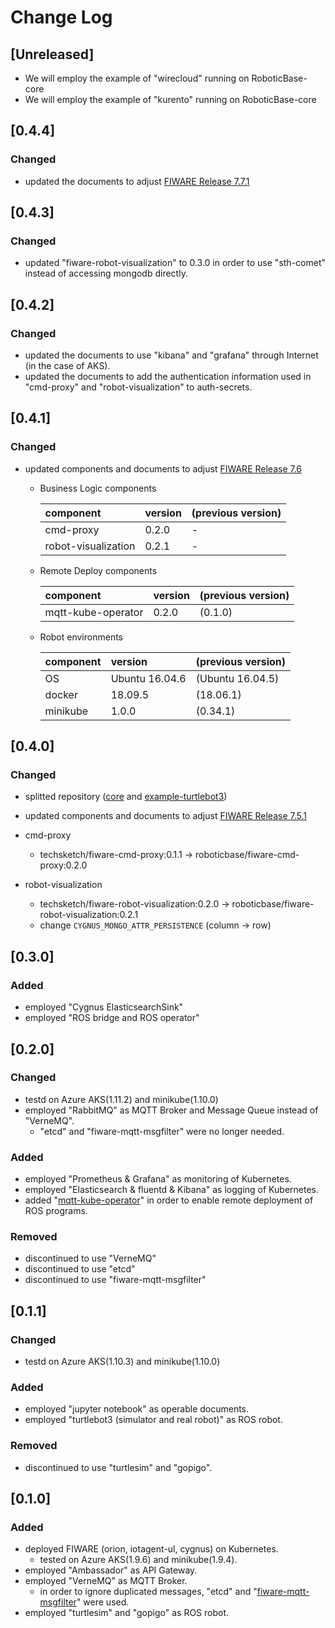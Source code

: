# Change Log

## [Unreleased]
* We will employ the example of "wirecloud" running on RoboticBase-core
* We will employ the example of "kurento" running on RoboticBase-core

## [0.4.4]
### Changed
* updated the documents to adjust [FIWARE Release 7.7.1](https://github.com/FIWARE/catalogue/releases/tag/FIWARE_7.7.1)

## [0.4.3]
### Changed
* updated "fiware-robot-visualization" to 0.3.0 in order to use "sth-comet" instead of accessing mongodb directly.

## [0.4.2]
### Changed
* updated the documents to use "kibana" and "grafana" through Internet (in the case of AKS).
* updated the documents to add the authentication information used in "cmd-proxy" and "robot-visualization" to auth-secrets.

## [0.4.1]
### Changed
* updated components and documents to adjust [FIWARE Release 7.6](https://github.com/FIWARE/catalogue/releases/tag/FIWARE_7.6)
    * Business Logic components

        |component|version|(previous version)|
        |:--|:--|:--|
        |cmd-proxy|0.2.0|-|
        |robot-visualization|0.2.1|-|
    * Remote Deploy components

        |component|version|(previous version)|
        |:--|:--|:--|
        |mqtt-kube-operator|0.2.0|(0.1.0)|
    * Robot environments

        |component|version|(previous version)|
        |:--|:--|:--|
        |OS|Ubuntu 16.04.6|(Ubuntu 16.04.5)|
        |docker|18.09.5|(18.06.1)|
        |minikube|1.0.0|(0.34.1)|

## [0.4.0]
### Changed
* splitted repository ([core](https://github.com/RoboticBase/core) and [example-turtlebot3](https://github.com/RoboticBase/example-turtlebot3))
* updated components and documents to adjust [FIWARE Release 7.5.1](https://github.com/Fiware/catalogue/releases)

* cmd-proxy
    * techsketch/fiware-cmd-proxy:0.1.1 -> roboticbase/fiware-cmd-proxy:0.2.0
* robot-visualization
    * techsketch/fiware-robot-visualization:0.2.0 -> roboticbase/fiware-robot-visualization:0.2.1
    * change `CYGNUS_MONGO_ATTR_PERSISTENCE` (column -> row)

## [0.3.0]
### Added
* employed "Cygnus ElasticsearchSink"
* employed "ROS bridge and ROS operator"

## [0.2.0]
### Changed
* testd on Azure AKS(1.11.2) and minikube(1.10.0)
* employed "RabbitMQ" as MQTT Broker and Message Queue instead of "VerneMQ".
    * "etcd" and "fiware-mqtt-msgfilter" were no longer needed.

### Added
* employed "Prometheus & Grafana" as monitoring of Kubernetes.
* employed "Elasticsearch & fluentd & Kibana" as logging of Kubernetes.
* added "[mqtt-kube-operator](https://github.com/tech-sketch/mqtt-kube-operator)" in order to enable remote deployment of ROS programs.

### Removed
* discontinued to use "VerneMQ"
* discontinued to use "etcd"
* discontinued to use "fiware-mqtt-msgfilter"

## [0.1.1]
### Changed
* testd on Azure AKS(1.10.3) and minikube(1.10.0)

### Added
* employed "jupyter notebook" as operable documents.
* employed "turtlebot3 (simulator and real robot)" as ROS robot.

### Removed
* discontinued to use "turtlesim" and "gopigo".

## [0.1.0]
### Added
* deployed FIWARE (orion, iotagent-ul, cygnus) on Kubernetes.
    * tested on Azure AKS(1.9.6) and minikube(1.9.4).
* employed "Ambassador" as API Gateway.
* employed "VerneMQ" as MQTT Broker.
    * in order to ignore duplicated messages, "etcd" and "[fiware-mqtt-msgfilter](https://github.com/tech-sketch/fiware-mqtt-msgfilter)" were used.
* employed "turtlesim" and "gopigo" as ROS robot.
